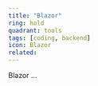 ```yaml
---
title: "Blazor"
ring: hold
quadrant: tools
tags: [coding, backend]
icon: Blazor
related:
---
```


Blazor ...
